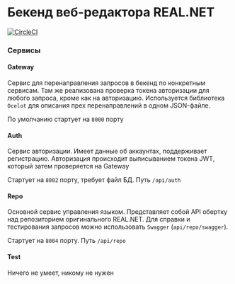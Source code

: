 # Бекенд веб-редактора REAL.NET

[![CircleCI](https://circleci.com/gh/REAL-NET/web-editor-backend.svg?style=svg)](https://circleci.com/gh/REAL-NET/web-editor-backend)

### Сервисы

#### Gateway

Сервис для перенаправления запросов в бекенд по конкретным сервисам. Там же реализована проверка токена авторизации для любого запроса, кроме как на авторизацию. Используется библиотека `Ocelot` для описания прех перенаправлений в одном JSON-файле.

По умолчанию стартует на `8000` порту

#### Auth

Сервис авторизации. Имеет данные об аккаунтах, поддерживает регистрацию. Авторизация происходит выписыванием токена JWT, который затем проверяется на Gateway

Стартует на `8002` порту, требует файл БД. Путь `/api/auth`


#### Repo

Основной сервис управления языком. Представляет собой API обертку над репозиторием оригинального REAL.NET. 
Для справки и тестирования запросов можно использовать `Swagger` (`api/repo/swagger`).

Стартует на `8004` порту. Путь `/api/repo`

#### Test 

Ничего не умеет, никому не нужен
